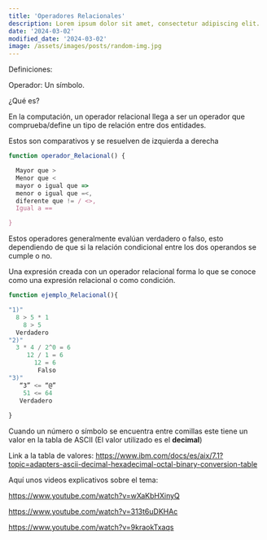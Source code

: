 ```yaml
---
title: 'Operadores Relacionales'
description: Lorem ipsum dolor sit amet, consectetur adipiscing elit.
date: '2024-03-02'
modified_date: '2024-03-02'
image: /assets/images/posts/random-img.jpg
---
```


Definiciones: 

Operador: Un símbolo.

¿Qué es?

En la computación, un operador relacional llega a ser un operador que comprueba/define un tipo de relación entre dos entidades.

Estos son comparativos y se resuelven de izquierda a derecha

```js
function operador_Relacional() {

  Mayor que >
  Menor que <
  mayor o igual que => 
  menor o igual que =<,
  diferente que != / <>, 
  Igual a ==

}
```

Estos operadores generalmente evalúan verdadero o falso, esto dependiendo de que si la relación condicional entre los dos operandos se cumple o no.

Una expresión creada con un operador relacional forma lo que se conoce como una expresión relacional o como condición.

```js
function ejemplo_Relacional(){

"1)"  
  8 > 5 * 1
    8 > 5
  Verdadero
"2)"
  3 * 4 / 2^0 = 6
     12 / 1 = 6
       12 = 6
        Falso
"3)"
   “3” <= “@”
    51 <= 64
   Verdadero
   
} 
```
 Cuando un número o símbolo se encuentra entre comillas este tiene un valor en la tabla de ASCII (El valor utilizado es el **decimal**)

Link a la tabla de valores:
https://www.ibm.com/docs/es/aix/7.1?topic=adapters-ascii-decimal-hexadecimal-octal-binary-conversion-table

Aquí unos videos explicativos sobre el tema:

https://www.youtube.com/watch?v=wXaKbHXinyQ 

https://www.youtube.com/watch?v=313t6uDKHAc

https://www.youtube.com/watch?v=9kraokTxaqs